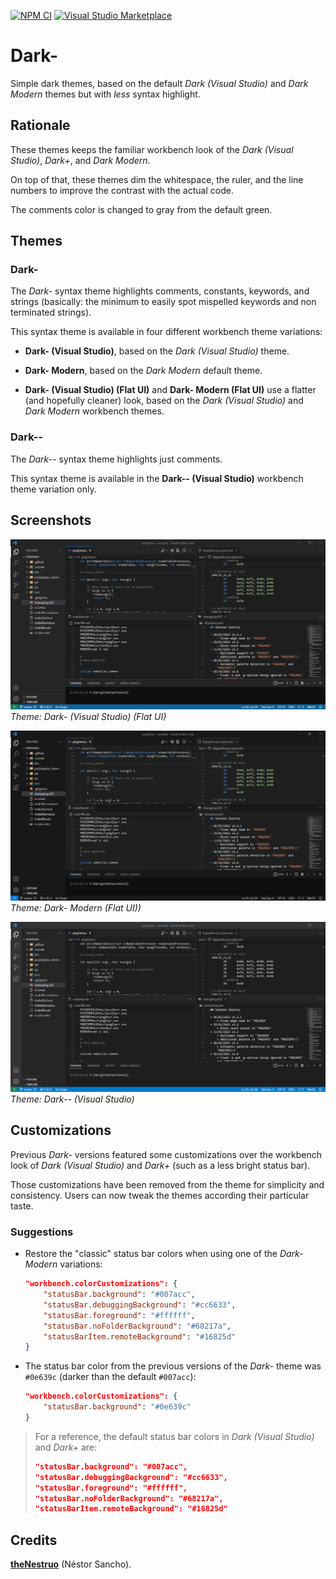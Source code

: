 
[![NPM CI](https://github.com/theNestruo/dark-minus-theme-vscode/workflows/NPM%20CI/badge.svg)](https://github.com/theNestruo/dark-minus-theme-vscode/actions)
[![Visual Studio Marketplace](https://vsmarketplacebadges.dev/version-short/theNestruo.dark-minus-theme.png)](https://marketplace.visualstudio.com/items?itemName=theNestruo.dark-minus-theme)

# Dark-

Simple dark themes, based on the default _Dark (Visual Studio)_ and _Dark Modern_ themes but with _less_ syntax highlight.

## Rationale

These themes keeps the familiar workbench look of the _Dark (Visual Studio)_, _Dark+_, and _Dark Modern_.

On top of that, these themes dim the whitespace, the ruler, and the line numbers to improve the contrast with the actual code.

The comments color is changed to gray from the default green.

## Themes

### Dark-

The _Dark-_ syntax theme highlights comments, constants, keywords, and strings (basically: the minimum to easily spot mispelled keywords and non terminated strings).

This syntax theme is available in four different workbench theme variations:

- **Dark- (Visual Studio)**, based on the _Dark (Visual Studio)_ theme.

- **Dark- Modern**, based on the _Dark Modern_ default theme.

- **Dark- (Visual Studio) (Flat UI)** and **Dark- Modern (Flat UI)** use a flatter (and hopefully cleaner) look, based on the _Dark (Visual Studio)_ and _Dark Modern_ workbench themes.

### Dark--

The _Dark--_ syntax theme highlights just comments.

This syntax theme is available in the **Dark-- (Visual Studio)** workbench theme variation only.

## Screenshots

![Dark- (Visual Studio) (Flat UI)](doc/images/Dark-%20(Flat%20UI).screenshot.png)
<br>_Theme: Dark- (Visual Studio) (Flat UI)_

![Dark- Modern (Flat UI)](doc/images/Dark-%20Modern%20(Flat%20UI).screenshot.png)
<br>_Theme: Dark- Modern (Flat UI))_

![Dark-- (Visual Studio)](doc/images/Dark--.screenshot.png)
<br>_Theme: Dark-- (Visual Studio)_

## Customizations

Previous _Dark-_ versions featured some customizations over the workbench look of _Dark (Visual Studio)_ and _Dark+_ (such as a less bright status bar).

Those customizations have been removed from the theme for simplicity and consistency. Users can now tweak the themes according their particular taste.

### Suggestions

- Restore the "classic" status bar colors when using one of the _Dark- Modern_ variations:

	```json
	"workbench.colorCustomizations": {
		"statusBar.background": "#007acc",
		"statusBar.debuggingBackground": "#cc6633",
		"statusBar.foreground": "#ffffff",
		"statusBar.noFolderBackground": "#68217a",
		"statusBarItem.remoteBackground": "#16825d"
	}
	```

- The status bar color from the previous versions of the _Dark-_ theme was `#0e639c` (darker than the default `#007acc`):

	```json
	"workbench.colorCustomizations": {
		"statusBar.background": "#0e639c"
	}
	```

>	For a reference, the default status bar colors in _Dark (Visual Studio)_ and _Dark+_ are:
>
>	```json
>	"statusBar.background": "#007acc",
>	"statusBar.debuggingBackground": "#cc6633",
>	"statusBar.foreground": "#ffffff",
>	"statusBar.noFolderBackground": "#68217a",
>	"statusBarItem.remoteBackground": "#16825d"
>	```


## Credits

[**theNestruo**](https://github.com/theNestruo) (Néstor Sancho).

